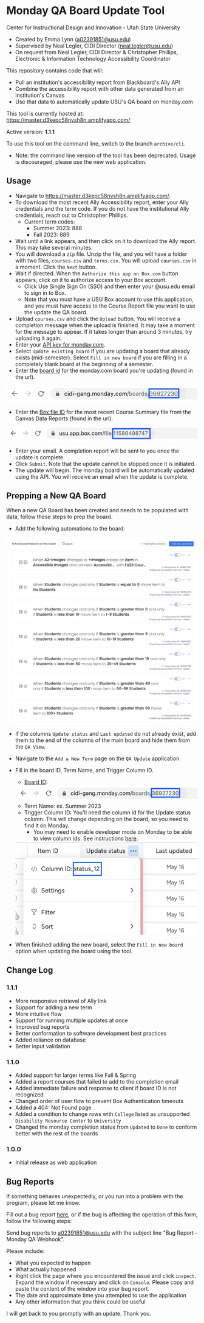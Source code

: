 # Monday QA Board Update Tool
Center for Instructional Design and Innovation - Utah State University
* Created by Emma Lynn (a02391851@usu.edu)
* Supervised by Neal Legler, CIDI Director (neal.legler@usu.edu)
* On request from Neal Legler, CIDI Director & Christopher Phillips, Electronic & Information Technology Accessibility Coordinator

This repository contains code that will:
* Pull an institution's accessibility report from Blackboard's Ally API
* Combine the accessibility report with other data generated from an institution's Canvas
* Use that data to automatically update USU's QA board on monday.com

This tool is currently hosted at: https://master.d3kepc58nvsh8n.amplifyapp.com/

Active version: **1.1.1**

To use this tool on the command line, switch to the branch `archive/cli`.
* Note: the command line version of the tool has been deprecated. Usage is discouraged, please use the new web application.

## Usage
* Navigate to https://master.d3kepc58nvsh8n.amplifyapp.com/.
* To download the most recent Ally Accessibility report, enter your Ally credentials and the term code.
If you do not have the institutional Ally credentials, reach out to Christopher Phillips.
  * Current term codes:
    * Summer 2023: 888
    * Fall 2023: 889
* Wait until a link appears, and then click on it to download the Ally report. This may take several minutes.
* You will download a `zip` file. Unzip the file, and you will have a folder with two files, `courses.csv`
and `terms.csv`. You will upload `courses.csv` in a moment. Click the `Next` button.
* Wait if directed. When the `Authorize this app on Box.com` button appears, click on it to
authorize access to your Box account.
  * Click Use Single Sign On (SSO) and then enter your @usu.edu email to sign in to Box.
  * Note that you must have a USU Box account to use this application, and you must have access
  to the Course Report file you want to use the update the QA board.
* Upload `courses.csv` and click the `Upload` button. You will receive a completion message when the upload is finished. It may take a moment for the message to appear. If it takes longer than around 3 minutes, try uploading it again.
* Enter your [API key for monday.com](https://support.monday.com/hc/en-us/articles/360005144659-Does-monday-com-have-an-API-#h_01EZ9M2KTTMA4ZJERGFQDYM4WR).
* Select `Update existing board` if you are updating a board that already exists (mid-semester). Select `Fill in new board` if you are filling in a completely blank board at the beginning of a semester.
* Enter the [board id](https://support.monday.com/hc/en-us/articles/360000225709-Board-item-column-and-automation-or-integration-ID-s) for the monday.com board you're updating (found in the url).

<img src="./doc/mon-ex.png">

* Enter the [Box file ID](https://developer.box.com/reference/get-files-id/#:~:text=The%20ID%20for%20any%20file,123%20the%20file_id%20is%20123%20) for the most recent Course Summary file from the Canvas Data Reports (found in the url). 

<img src="./doc/box-ex.png">

* Enter your email. A completion report will be sent to you once the update is complete.
* Click `Submit`. Note that the update cannot be stopped once it is initiated.
* The update will begin. The monday board will be automatically updated using the API. You will
receive an email when the update is complete.

## Prepping a New QA Board
When a new QA Board has been created and needs to be populated with data, follow these steps to prep the board.
* Add the following automations to the board:

<img src="./doc/automations.png">

* If the columns `Update status` and `Last updated` do not already exist, add them to the end of the columns of the main board and hide them from the `QA View`.
* Navigate to the `Add a New Term` page on the `QA Update` application
* Fill in the board ID, Term Name, and Trigger Column ID.
  * [Board ID](https://support.monday.com/hc/en-us/articles/360000225709-Board-item-column-and-automation-or-integration-ID-s):
  
  <img src="./doc/mon-ex.png">

  * Term Name: ex. Summer 2023
  * Trigger Column ID: You'll need the column id for the Update status column. This will change depending on the board, so you need to find it on Monday.
    * You may need to enable developer mode on Monday to be able to view column ids. See instructions [here](https://support.monday.com/hc/en-us/articles/360000225709-Board-item-column-and-automation-or-integration-ID-s).

  <img src="./doc/trigger-id.png">

* When finished adding the new board, select the `Fill in new board` option when updating the board using the tool.

## Change Log

### 1.1.1
* More responsive retrieval of Ally link
* Support for adding a new term
* More intuitive flow
* Support for running multiple updates at once
* Improved bug reports
* Better conformation to software development best practices
* Added reliance on database
* Better input validation

### 1.1.0
* Added support for larger terms like Fall & Spring
* Added a report courses that failed to add to the completion email
* Added immediate failure and response to client if board ID is not recognized
* Changed order of user flow to prevent Box Authentication timeouts
* Added a 404: Not Found page
* Added a condition to change rows with `College` listed as unsupported `Disability Resource Center` to `University`
* Changed the monday completion status from `Updated` to `Done` to conform better with the rest of the boards

### 1.0.0
* Initial release as web application

## Bug Reports
If something behaves unexpectedly, or you run into a problem with the program, please let me know.

Fill out a bug report [here](https://master.d3kepc58nvsh8n.amplifyapp.com/bug-report), 
or if the bug is affecting the operation of this form, follow the following steps:

Send bug reports to a02391851@usu.edu with the subject line "Bug Report - Monday QA Webhook".

Please include:
* What you expected to happen
* What actually happened
* Right click the page where you encountered the issue and click `inspect`. 
 Expand the window if necessary and click on `Console`. Please copy and paste the content of the window into your bug report.
* The date and approximate time you attempted to use the application
* Any other information that you think could be useful

I will get back to you promptly with an update. Thank you.